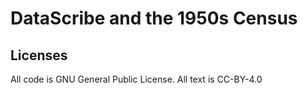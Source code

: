 # DataScribe and the 1950s Census

## Licenses

All code is GNU General Public License. All text is CC-BY-4.0
